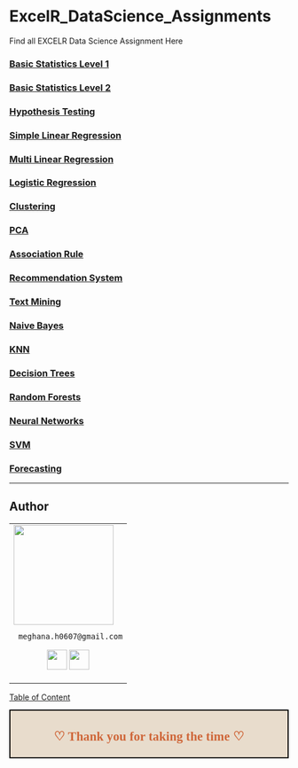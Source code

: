 # ExcelR_DataScience_Assignments
Find all EXCELR Data Science Assignment Here

### [Basic Statistics Level 1](https://github.com/MeghanaH0706/ExcelR_DataScience_Assignments/tree/main/Basic%20Statistics_Level%201)

### [Basic Statistics Level 2](https://github.com/MeghanaH0706/ExcelR_DataScience_Assignments/tree/main/Basic%20Statistics_Level%202)

### [Hypothesis Testing](https://github.com/MeghanaH0706/ExcelR_DataScience_Assignments/tree/main/Hypothesis%20Testing)

### [Simple Linear Regression](https://github.com/MeghanaH0706/ExcelR_DataScience_Assignments/tree/main/Simple%20Linear%20Regression)

### [Multi Linear Regression](https://github.com/MeghanaH0706/ExcelR_DataScience_Assignments/tree/main/Multi%20Linear%20Regression)

### [Logistic Regression](https://github.com/MeghanaH0706/ExcelR_DataScience_Assignments/tree/main/Logistic%20Regression)

### [Clustering](https://github.com/MeghanaH0706/ExcelR_DataScience_Assignments/tree/main/Clustering)

### [PCA](https://github.com/MeghanaH0706/ExcelR_DataScience_Assignments/tree/main/PCA)

### [Association Rule](https://github.com/MeghanaH0706/ExcelR_DataScience_Assignments/tree/main/Association%20Rules)

### [Recommendation System](https://github.com/MeghanaH0706/ExcelR_DataScience_Assignments/tree/main/Recommendation%20System)

### [Text Mining](https://github.com/MeghanaH0706/ExcelR_DataScience_Assignments/tree/main/Text%20mining)

### [Naive Bayes](https://github.com/MeghanaH0706/ExcelR_DataScience_Assignments/tree/main/Naive%20Bayes)

### [KNN](https://github.com/MeghanaH0706/ExcelR_DataScience_Assignments/tree/main/KNN)

### [Decision Trees](https://github.com/MeghanaH0706/ExcelR_DataScience_Assignments/tree/main/Decision%20Trees)

### [Random Forests](https://github.com/MeghanaH0706/ExcelR_DataScience_Assignments/tree/main/Random%20Forests)

### [Neural Networks](https://github.com/MeghanaH0706/ExcelR_DataScience_Assignments/tree/main/Neural%20Networks)

### [SVM](https://github.com/MeghanaH0706/ExcelR_DataScience_Assignments/tree/main/Support%20Vector%20Machines)

### [Forecasting](https://github.com/MeghanaH0706/ExcelR_DataScience_Assignments/tree/main/Forecasting)

___

## Author

<table>
<tr>
<td>
     <img src="https://avatars.githubusercontent.com/u/121274896?s=96&v=4" width="180"/>

     meghana.h0607@gmail.com

<p align="center">
<a href = "https://github.com/MeghanaH0706"><img src = "http://www.iconninja.com/files/241/825/211/round-collaboration-social-github-code-circle-network-icon.svg" width="36" height = "36"/></a>
<a href = "https://www.linkedin.com/in/meghana-h-481697254//"><img src = "http://www.iconninja.com/files/863/607/751/network-linkedin-social-connection-circular-circle-media-icon.svg" width="36" height="36"/></a>
</p>
</td>
</tr> 
  </table>

[Table of Content](#0.1)

<div style="display:fill;
            border-radius: false;
            border-style: solid;
            border-color:#000000;
            border-style: false;
            border-width: 2px;
            color:#CF673A;
            font-size:15px;
            font-family: Georgia;
            background-color:#E8DCCC;
            text-align:center;
            letter-spacing:0.1px;
            padding: 0.1em;">

**<h2>♡ Thank you for taking the time ♡**
